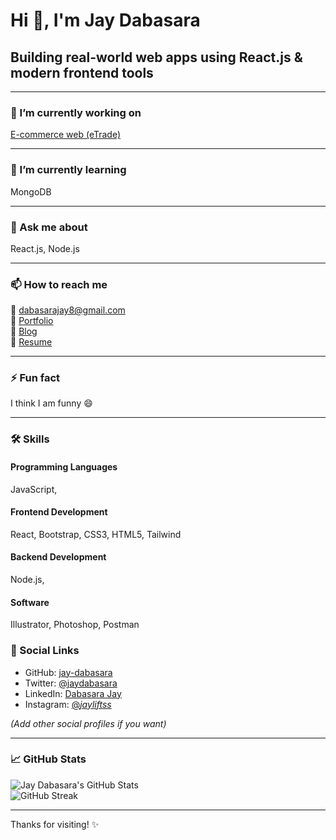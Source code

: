 # Hi 👋, I'm Jay Dabasara

## Building real-world web apps using React.js & modern frontend tools

---

### 🔭 I’m currently working on  
[E-commerce web (eTrade)](http://localhost:3000/)

---

### 🌱 I’m currently learning  
MongoDB

---

### 💬 Ask me about  
React.js, Node.js

---

### 📫 How to reach me  
📧 dabasarajay8@gmail.com  
🔗 [Portfolio](https://your-portfolio-link.com)  
📝 [Blog](https://your-blog-link.com)  
📄 [Resume](https://your-resume-link.com)

---

### ⚡ Fun fact  
I think I am funny 😄

---

### 🛠️ Skills

#### Programming Languages  
JavaScript,

#### Frontend Development  
React, Bootstrap, CSS3, HTML5, Tailwind

#### Backend Development  
Node.js,

#### Software  
Illustrator, Photoshop, Postman


### 📱 Social Links

- GitHub: [jay-dabasara](https://github.com/jay-dabasara)  
- Twitter: [@jaydabasara](https://twitter.com/jaydabasara)  
- LinkedIn: [Dabasara Jay](https://www.linkedin.com/in/dabasara-jay-008b661ba/)  
- Instagram: [@_jayliftss_](https://www.instagram.com/_jayliftss_)  

*(Add other social profiles if you want)*

---

### 📈 GitHub Stats

![Jay Dabasara's GitHub Stats](https://github-readme-stats.vercel.app/api?username=jay-dabasara&show_icons=true&theme=tokyonight)  
![GitHub Streak](https://github-readme-streak-stats.herokuapp.com?user=jay-dabasara&theme=tokyonight)

---

Thanks for visiting! ✨

